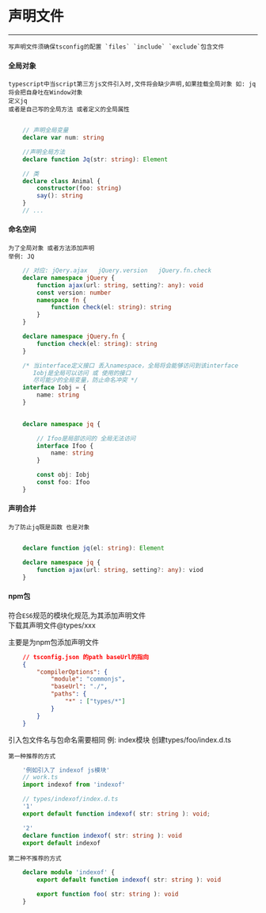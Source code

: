 # 声明文件
---

    写声明文件须确保tsconfig的配置 `files` `include` `exclude`包含文件

#### 全局对象
    typescript中当script第三方js文件引入时,文件将会缺少声明,如果挂载全局对象 如: jq将会把自身吐在Window对象  
    定义jq  
    或者是自己写的全局方法 或者定义的全局属性

```typescript

    // 声明全局变量
    declare var num: string

    //声明全局方法
    declare function Jq(str: string): Element

    // 类
    declare class Animal {
        constructor(foo: string)
        say(): string
    }
    // ... 
```


#### 命名空间

    为了全局对象 或者方法添加声明
    举例: JQ

```typescript
    // 对应: jQery.ajax   jQuery.version   jQuery.fn.check
    declare namespace jQuery {
        function ajax(url: string, setting?: any): void
        const version: number
        namespace fn {
            function check(el: string): string
        }
    }

    declare namespace jQuery.fn {
        function check(el: string): string
    }

    /* 当interface定义接口 丢入namespace，全局将会能够访问到该interface
       Iobj是全局可以访问 或 使用的接口
       尽可能少的全局变量，防止命名冲突 */
    interface Iobj = {  
        name: string    
    }
    

    declare namespace jq {

        // Ifoo是局部访问的 全局无法访问
        interface Ifoo { 
            name: string
        }

        const obj: Iobj
        const foo: Ifoo
    }
```

#### 声明合并

    为了防止jq既是函数 也是对象

```typescript

    declare function jq(el: string): Element

    declare namespace jq {
        function ajax(url: string, setting?: any): viod
    }
```

#### npm包

符合`ES6`规范的模块化规范,为其添加声明文件  
下载其声明文件@types/xxx  

主要是为npm包添加声明文件  
```json
    // tsconfig.json 的path baseUrl的指向
    {
        "compilerOptions": {
            "module": "commonjs",
            "baseUrl": "./",
            "paths": {
                "*" : ["types/*"]
            }
        }
    }
```

引入包文件名与包命名需要相同 例: index模块   创建types/foo/index.d.ts

    第一种推荐的方式

```typescript
    '例如引入了 indexof js模块'
    // work.ts
    import indexof from 'indexof'

    // types/indexof/index.d.ts
    '1'
    export default function indexof( str: string ): void;

    '2'
    declare function indexof( str: string ): void
    export default indexof

```

    第二种不推荐的方式

```typescript
    declare module 'indexof' {
        export default function indexof( str: string ): void

        export function foo( str: string ): void
    }
```
